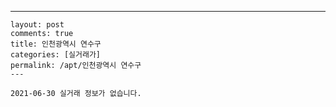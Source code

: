 ---
    layout: post
    comments: true
    title: 인천광역시 연수구
    categories: [실거래가]
    permalink: /apt/인천광역시 연수구
    ---

    2021-06-30 실거래 정보가 없습니다.

    